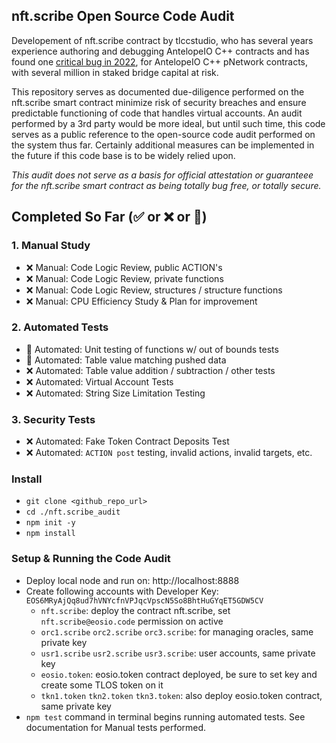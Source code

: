 
## nft.scribe Open Source Code Audit

Developement of nft.scribe contract by tlccstudio, who has several years experience authoring and debugging AntelopeIO C++ contracts and has found one [critical bug in 2022](https://dailytelos.net/wp-content/uploads/2023/09/critical_bug-1.jpg), for AntelopeIO C++ pNetwork contracts, with several million in staked bridge capital at risk.

This repository serves as documented due-diligence performed on the nft.scribe smart contract minimize risk of security breaches and ensure predictable functioning of code that handles virtual accounts.  An audit performed by a 3rd party would be more ideal, but until such time, this code serves as a public reference to the open-source code audit performed on the system thus far.  Certainly additional measures can be implemented in the future if this code base is to be widely relied upon.

*This audit does not serve as a basis for official attestation or guaranteee for the nft.scribe smart contract as being totally bug free, or totally secure.*

## Completed So Far (✅ or ❌ or 👷)
### 1. Manual Study
- ❌ Manual: Code Logic Review, public ACTION's
- ❌ Manual: Code Logic Review, private functions
- ❌ Manual: Code Logic Review, structures / structure functions
- ❌ Manual: CPU Efficiency Study & Plan for improvement
### 2. Automated Tests
- 👷 Automated: Unit testing of functions w/ out of bounds tests
- 👷 Automated: Table value matching pushed data
- ❌ Automated: Table value addition / subtraction / other tests
- ❌ Automated: Virtual Account Tests
- ❌ Automated: String Size Limitation Testing
### 3. Security Tests
- ❌ Automated: Fake Token Contract Deposits Test
- ❌ Automated: `ACTION post` testing, invalid actions, invalid targets, etc.

### Install
- `git clone <github_repo_url>`
- `cd ./nft.scribe_audit`
- `npm init -y`
- `npm install`

### Setup & Running the Code Audit
- Deploy local node and run on: http://localhost:8888
- Create following accounts with Developer Key: `EOS6MRyAjQq8ud7hVNYcfnVPJqcVpscN5So8BhtHuGYqET5GDW5CV`
    - `nft.scribe`: deploy the contract nft.scribe, set `nft.scribe@eosio.code` permission on active
    - `orc1.scribe` `orc2.scribe` `orc3.scribe`: for managing oracles, same private key
    - `usr1.scribe` `usr2.scribe` `usr3.scribe`: user accounts, same private key
    - `eosio.token`: eosio.token contract deployed, be sure to set key and create some TLOS token on it
    - `tkn1.token` `tkn2.token` `tkn3.token`: also deploy eosio.token contract, same private key
- `npm test` command in terminal begins running automated tests.  See documentation for Manual tests performed.


